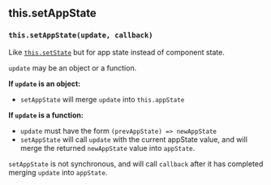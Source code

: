 ## this.setAppState

### `this.setAppState(update, callback)`

Like [`this.setState`][setState] but for app state instead of component state.

[setState]: https://reactjs.org/docs/react-component.html#setstate

`update` may be an object or a function.

**If `update` is an object:**

 * `setAppState` will merge `update` into `this.appState`

**If `update` is a function:**

 * `update` must have the form `(prevAppState) => newAppState`
 * `setAppState` will call `update` with the current appState value, and will
   merge the returned `newAppState` value into `appState`.

`setAppState` is not synchronous, and will call `callback` after it has
completed merging `update` into `appState`.


